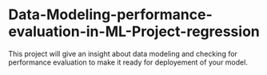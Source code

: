 # Data-Modeling-performance-evaluation-in-ML-Project-regression
This project will give an insight about data modeling and checking for performance evaluation to make it ready for deployement of your model.
